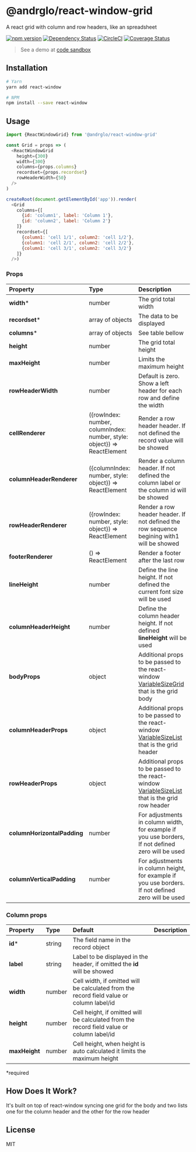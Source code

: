 # @andrglo/react-window-grid

A react grid with column and row headers, like an spreadsheet


 [![npm version](https://badge.fury.io/js/%40andrglo%2Freact-window-grid.svg)](https://badge.fury.io/js/%40andrglo%2Freact-window-grid) [![Dependency Status][daviddm-image]][daviddm-url] [![CircleCI](https://circleci.com/gh/andrglo/react-window-grid.svg?style=svg)](https://circleci.com/gh/andrglo/react-window-grid) [![Coverage Status](https://coveralls.io/repos/github/andrglo/react-window-grid/badge.svg?branch=master)](https://coveralls.io/github/andrglo/react-window-grid?branch=master)

> See a demo at [code sandbox](https://codesandbox.io/s/reactwindowgrid-demo-ux5we)

## Installation

```bash
# Yarn
yarn add react-window

# NPM
npm install --save react-window
```

## Usage

```javascript
import {ReactWindowGrid} from '@andrglo/react-window-grid'

const Grid = props => (
  <ReactWindowGrid
    height={300}
    width={300}
    columns={props.columns}
    recordset={props.recordset}
    rowHeaderWidth={50}
  />
)

createRoot(document.getElementById('app')).render(
  <Grid
    columns={[
      {id: 'column1', label: 'Column 1'},
      {id: 'column2', label: 'Column 2'}
    ]}
    recordset={[
      {column1: 'cell 1/1', column2: 'cell 1/2'},
      {column1: 'cell 2/1', column2: 'cell 2/2'},
      {column1: 'cell 3/1', column2: 'cell 3/2'}
    ]}
  />)
```

### Props

| Property | Type | Description |
|:---|:---|:---|
| __width__* | number | The grid total width |
| __recordset__* | array of objects | The data to be displayed |
| __columns__* | array of objects | See table bellow |
| __height__ | number | The grid total height |
| __maxHeight__ | number | Limits the maximum height |
| __rowHeaderWidth__ | number | Default is zero. Show a left header for each row and define the width |
| __cellRenderer__ | ({rowIndex: number, columnIndex: number, style: object}) => ReactElement | Render a row header header. If not defined the record value will be showed |
| __columnHeaderRenderer__ | ({columnIndex: number, style: object}) => ReactElement | Render a column header.  If not defined the column label or the column id will be showed |
| __rowHeaderRenderer__ | ({rowIndex: number, style: object}) => ReactElement | Render a row header header. If not defined the row sequence begining with1 will be showed |
| __footerRenderer__ | () => ReactElement | Render a footer after the last row |
| __lineHeight__ | number | Define the line height. If not defined the current font size will be used|
| __columnHeaderHeight__ | number | Define the column header height. If not defined __lineHeight__ will be used|
| __bodyProps__ | object | Additional props to be passed to the react-window [VariableSizeGrid](https://react-window.now.sh/#/api/VariableSizeGrid) that is the grid body |
| __columnHeaderProps__ | object | Additional props to be passed to the react-window [VariableSizeList](https://react-window.now.sh/#/api/VariableSizeList) that is the grid header |
| __rowHeaderProps__ | object | Additional props to be passed to the react-window [VariableSizeList](https://react-window.now.sh/#/api/VariableSizeList) that is the grid row header |
| __columnHorizontalPadding__ | number | For adjustments in column width, for example if you use borders, If not defined zero will be used |
| __columnVerticalPadding__ | number | For adjustments in column height, for example if you use borders. If not defined zero will be used |

### Column props

| Property | Type | Default | Description |
|:---|:---|:---|:---|
| __id__* | string | The field name in the record object  |
| __label__ | string | Label to be displayed in the header, if omitted the __id__ will be showed  |
| __width__ | number | Cell width, if omitted will be calculated from the record field value or column label/id  |
| __height__ | number | Cell height, if omitted will be calculated from the record field value or column label/id  |
| __maxHeight__ | number | Cell height, when height is auto calculated it limits the maximum height |

*required

## How Does It Work?

It's built on top of react-window syncing one grid for the body and two lists one for the column header and the other for the row header

## License

MIT

[daviddm-image]: https://david-dm.org/andrglo/react-window-grid.svg
[daviddm-url]: https://david-dm.org/andrglo/react-window-grid

